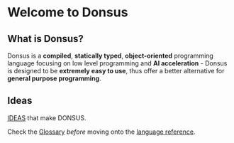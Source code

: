 # Welcome to Donsus

## What is Donsus?
Donsus is a **compiled**, **statically typed**, **object-oriented** programming language focusing on low level
programming and **AI acceleration** - Donsus is designed to be **extremely easy to use**, thus offer
a better alternative for **general purpose programming**.

## Ideas
[IDEAS](https://github.com/Hels15/Donsus/blob/main/ideas.txt) that make DONSUS.

Check the [Glossary](glossary) *before* moving onto the [language reference](language_ref).
